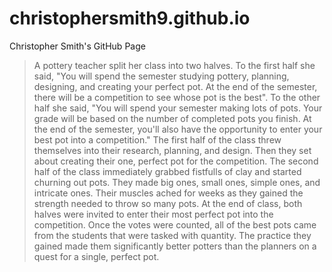 # christophersmith9.github.io
Christopher Smith's GitHub Page

> A pottery teacher split her class into two halves.
>To the first half she said, "You will spend the semester studying pottery, planning, designing, and creating your perfect pot. At the end of the semester, there will be a competition to see whose pot is the best".
>To the other half she said, "You will spend your semester making lots of pots. Your grade will be based on the number of completed pots you finish. At the end of the semester, you'll also have the opportunity to enter your best pot into a competition."
>The first half of the class threw themselves into their research, planning, and design. Then they set about creating their one, perfect pot for the competition.
>The second half of the class immediately grabbed fistfulls of clay and started churning out pots. They made big ones, small ones, simple ones, and intricate ones. Their muscles ached for weeks as they gained the strength needed to throw so many pots.
>At the end of class, both halves were invited to enter their most perfect pot into the competition. Once the votes were counted, all of the best pots came from the students that were tasked with quantity. The practice they gained made them significantly better potters than the planners on a quest for a single, perfect pot.
